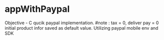 # appWithPaypal
Objective - C
qucik paypal implementation. 
#note : tax = 0, deliver pay = 0
initial product infor saved as default value.
Utilizing paypal mobile env and SDK
